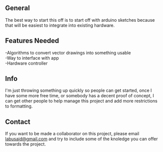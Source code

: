 ## General
The best way to start this off is to start off with arduino sketches because that will be easiest to integrate into existing hardware.
## Features Needed
-Algorithms to convert vector drawings into something usable  
-Way to interface with app  
-Hardware controller  
## Info
I'm just throwing something up quickly so people can get started, once I have some more free time, or somebody has a decent proof of concept, I can get other people to help manage this project and add more restrictions to formatting.
## Contact
If you want to be made a collaborator on this project, please email labusaid@gmail.com and try to include some of the knoledge you can offer towards the project.
